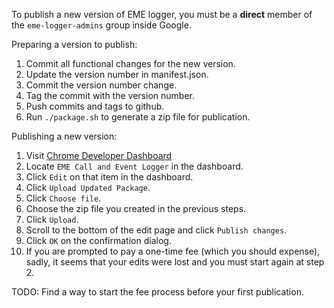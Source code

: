 To publish a new version of EME logger, you must be a **direct** member of the
`eme-logger-admins` group inside Google.

Preparing a version to publish:

1. Commit all functional changes for the new version.
2. Update the version number in manifest.json.
3. Commit the version number change.
4. Tag the commit with the version number.
5. Push commits and tags to github.
6. Run `./package.sh` to generate a zip file for publication.

Publishing a new version:

1. Visit [Chrome Developer Dashboard](https://chrome.google.com/webstore/developer/dashboard)
2. Locate `EME Call and Event Logger` in the dashboard.
3. Click `Edit` on that item in the dashboard.
4. Click `Upload Updated Package`.
5. Click `Choose file`.
6. Choose the zip file you created in the previous steps.
7. Click `Upload`.
8. Scroll to the bottom of the edit page and click `Publish changes`.
9. Click `OK` on the confirmation dialog.
10. If you are prompted to pay a one-time fee (which you should expense), sadly,
    it seems that your edits were lost and you must start again at step 2.

TODO: Find a way to start the fee process before your first publication.

